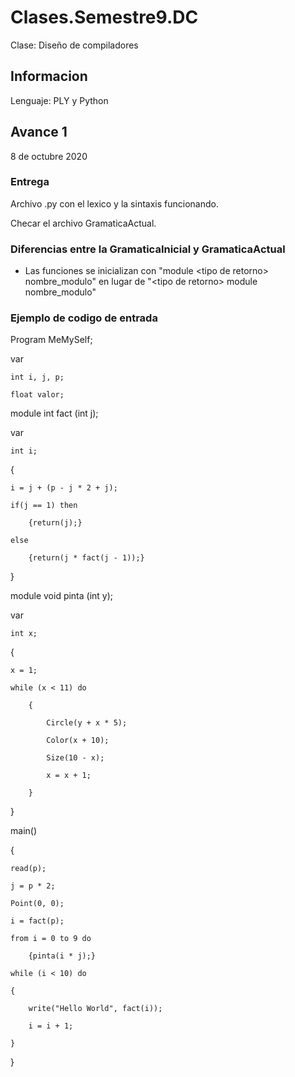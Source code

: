 # Clases.Semestre9.DC
Clase: Diseño de compiladores

## Informacion
Lenguaje: PLY y Python

## Avance 1
8 de octubre 2020

### Entrega
Archivo .py con el lexico y la sintaxis funcionando.

Checar el archivo GramaticaActual.

### Diferencias entre la GramaticaInicial y GramaticaActual
- Las funciones se inicializan con "module \<tipo de retorno> nombre_modulo" en lugar de "\<tipo de retorno> module nombre_modulo"

### Ejemplo de codigo de entrada

Program MeMySelf;

var

    int i, j, p;
    
    float valor;
    

module int fact (int j);

var

    int i;
    
{

    i = j + (p - j * 2 + j);
    
    if(j == 1) then
    
        {return(j);}
        
    else
    
        {return(j * fact(j - 1));}
        
}

module void pinta (int y);

var

    int x;
    
{

    x = 1;
    
    while (x < 11) do
    
        {
        
            Circle(y + x * 5);
            
            Color(x + 10);
            
            Size(10 - x);
            
            x = x + 1;
            
        }
        
}

main()

{

    read(p);
    
    j = p * 2;
    
    Point(0, 0);
    
    i = fact(p);
    
    from i = 0 to 9 do
    
        {pinta(i * j);}
        
    while (i < 10) do
    
    {
    
        write("Hello World", fact(i));
        
        i = i + 1;
        
    }
    
}
